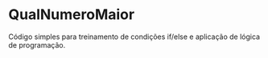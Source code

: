 # QualNumeroMaior
Código simples para treinamento de condições if/else e aplicação de lógica de programação.
